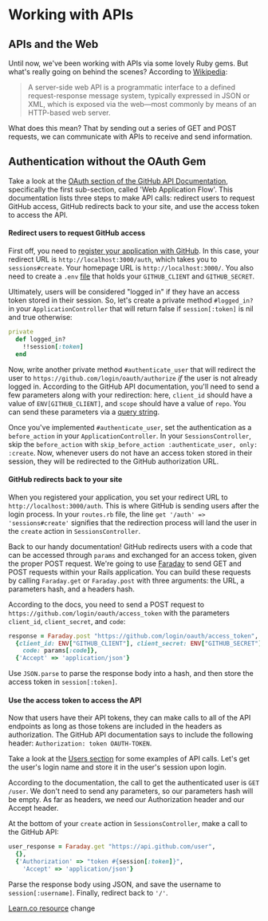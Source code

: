 # Working with APIs

## APIs and the Web

Until now, we've been working with APIs via some lovely Ruby gems. But what's really going on behind the scenes? According to [Wikipedia](https://en.wikipedia.org/wiki/Web_API):
> A server-side web API is a programmatic interface to a defined request-response message system, typically expressed in JSON or XML, which is exposed via the web—most commonly by means of an HTTP-based web server.

What does this mean? That by sending out a series of GET and POST requests, we can communicate with APIs to receive and send information.

## Authentication without the OAuth Gem

Take a look at the [OAuth section of the GitHub API Documentation](https://developer.github.com/v3/oauth/), specifically the first sub-section, called 'Web Application Flow'. This documentation lists three steps to make API calls: redirect users to request GitHub access, GitHub redirects back to your site, and use the access token to access the API.

#### Redirect users to request GitHub access

First off, you need to [register your application with GitHub](https://github.com/settings/applications/new). In this case, your redirect URL is `http://localhost:3000/auth`, which takes you to `sessions#create`. Your homepage URL is `http://localhost:3000/`. You also need to create a `.env` [file](https://github.com/bkeepers/dotenv) that holds your `GITHUB_CLIENT` and `GITHUB_SECRET`.

Ultimately, users will be considered "logged in" if they have an access token stored in their session. So, let's create a private method `#logged_in?` in your `ApplicationController` that will return false if `session[:token]` is nil and true otherwise:

```ruby
private
  def logged_in?
    !!session[:token]
  end
```

Now, write another private method `#authenticate_user` that will redirect the user to `https://github.com/login/oauth/authorize` _if_ the user is not already logged in. According to the GitHub API documentation, you'll need to send a few parameters along with your redirection: here, `client_id` should have a value of `ENV[GITHUB_CLIENT]`, and `scope` should have a value of `repo`. You can send these parameters via a [query string](https://en.wikipedia.org/wiki/Query_string).

Once you've implemented `#authenticate_user`, set the authentication as a `before_action` in your `ApplicationController`. In your `SessionsController`, skip the `before_action` with `skip_before_action :authenticate_user, only: :create`. Now, whenever users do not have an access token stored in their session, they will be redirected to the GitHub authorization URL.

#### GitHub redirects back to your site

When you registered your application, you set your redirect URL to `http://localhost:3000/auth`. This is where GitHub is sending users after the login process. In your `routes.rb` file, the line `get '/auth' => 'sessions#create'` signifies that the redirection process will land the user in the `create` action in `SessionsController`.

Back to our handy documentation! GitHub redirects users with a code that can be accessed through `params` and exchanged for an access token, given the proper POST request. We're going to use [Faraday](https://github.com/lostisland/faraday) to send GET and POST requests within your Rails application. You can build these requests by calling `Faraday.get` or `Faraday.post` with three arguments: the URL, a parameters hash, and a headers hash.

According to the docs, you need to send a POST request to `https://github.com/login/oauth/access_token` with the parameters `client_id`, `client_secret`, and `code`:

```ruby
response = Faraday.post "https://github.com/login/oauth/access_token", 
  {client_id: ENV["GITHUB_CLIENT"], client_secret: ENV["GITHUB_SECRET"], 
    code: params[:code]}, 
  {'Accept' => 'application/json'}
```

Use `JSON.parse` to parse the response body into a hash, and then store the access token in `session[:token]`.

#### Use the access token to access the API

Now that users have their API tokens, they can make calls to all of the API endpoints as long as those tokens are included in the headers as authorization. The GitHub API documentation says to include the following header: `Authorization: token OAUTH-TOKEN`.

Take a look at the [Users section](https://developer.github.com/v3/users/) for some examples of API calls. Let's get the user's login name and store it in the user's session upon login.

According to the documentation, the call to get the authenticated user is `GET /user`. We don't need to send any parameters, so our parameters hash will be empty. As far as headers, we need our Authorization header and our Accept header.

At the bottom of your `create` action in `SessionsController`, make a call to the GitHub API:

```ruby
user_response = Faraday.get "https://api.github.com/user", 
  {}, 
  {'Authorization' => "token #{session[:token]}", 
    'Accept' => 'application/json'}
```

Parse the response body using JSON, and save the username to `session[:username]`. Finally, redirect back to `'/'`.

<a href="https://learn.co/lessons/web-auth-readme" data-visibility="hidden">Learn.co resource</a>
change
